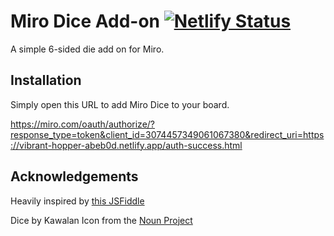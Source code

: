 # Miro Dice Add-on [![Netlify Status](https://api.netlify.com/api/v1/badges/6f5a0018-8121-4c08-9d45-0919b0d22c52/deploy-status)](https://app.netlify.com/sites/vibrant-hopper-abeb0d/deploys)

A simple 6-sided die add on for Miro.

## Installation

Simply open this URL to add Miro Dice to your board.

https://miro.com/oauth/authorize/?response_type=token&client_id=3074457349061067380&redirect_uri=https://vibrant-hopper-abeb0d.netlify.app/auth-success.html

## Acknowledgements

Heavily inspired by [this JSFiddle](https://jsfiddle.net/Stalk/5u6dmpqs/)

Dice by Kawalan Icon from the [Noun Project](https://thenounproject.com/search/?q=dice&i=2629471)
